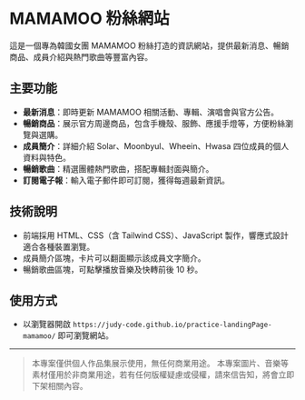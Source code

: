 # MAMAMOO 粉絲網站

這是一個專為韓國女團 MAMAMOO 粉絲打造的資訊網站，提供最新消息、暢銷商品、成員介紹與熱門歌曲等豐富內容。

## 主要功能

- **最新消息**：即時更新 MAMAMOO 相關活動、專輯、演唱會與官方公告。
- **暢銷商品**：展示官方周邊商品，包含手機殼、服飾、應援手燈等，方便粉絲瀏覽與選購。
- **成員簡介**：詳細介紹 Solar、Moonbyul、Wheein、Hwasa 四位成員的個人資料與特色。
- **暢銷歌曲**：精選團體熱門歌曲，搭配專輯封面與簡介。
- **訂閱電子報**：輸入電子郵件即可訂閱，獲得每週最新資訊。

## 技術說明

- 前端採用 HTML、CSS（含 Tailwind CSS）、JavaScript 製作，響應式設計適合各種裝置瀏覽。
- 成員簡介區塊，卡片可以翻面顯示該成員文字簡介。
- 暢銷歌曲區塊，可點擊播放音樂及快轉前後 10 秒。

## 使用方式

- 以瀏覽器開啟 `https://judy-code.github.io/practice-landingPage-mamamoo/` 即可瀏覽網站。

---

> 本專案僅供個人作品集展示使用，無任何商業用途。
> 本專案圖片、音樂等素材僅用於非商業用途，若有任何版權疑慮或侵權，請來信告知，將會立即下架相關內容。
